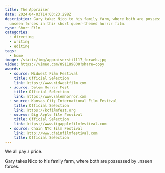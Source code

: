 ```yaml
---
title: The Appraiser
date: 2024-04-03T14:03:23.298Z
description: Gary takes Nico to his family farm, where both are possessed by
  unseen forces in this short queer-themed horror film.
type: Short Film
categories:
  - directing
  - writing
  - editing
tags:
  - home
image: /static/img/appraiserstill17_forweb.jpg
video: https://vimeo.com/891189800?share=copy
awards:
  - source: Midwest Film Festival
    title: Official Selection
    link: https://www.midwestfilm.com
  - source: Salem Horror Fest
    title: Official Selection
    link: https://www.salemhorror.com
  - source: Kansas City International Film Festival
    title: Official Selection
    link: https://kcfilmfest.org
  - source: Big Apple Film Festival
    title: Official Selection
    link: https://www.bigapplefilmfestival.com
  - source: Chain NYC Film Festival
    link: http://www.chainfilmfestival.com
    title: Official Selection
---
```

We all pay a price.

Gary takes Nico to his family farm, where both are possessed by unseen forces.